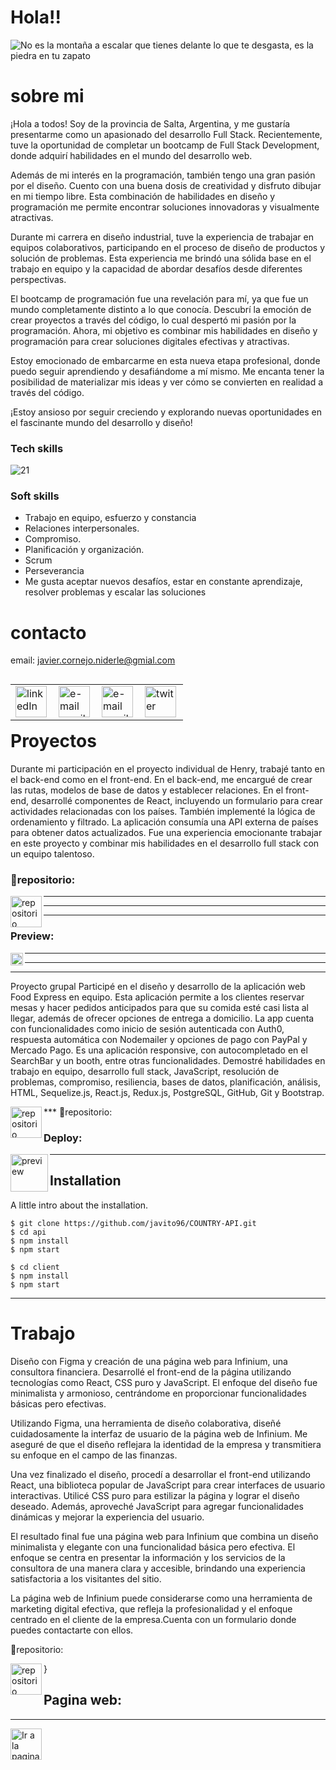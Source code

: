 # Hola!!
![No es la montaña a escalar que tienes delante lo que te desgasta, es la piedra en tu zapato](https://user-images.githubusercontent.com/94643515/205610185-0a9a7131-2d42-43d8-96a4-e34a36e92e61.gif)
# sobre mi
¡Hola a todos! Soy de la provincia de Salta, Argentina, y me gustaría presentarme como un apasionado del desarrollo Full Stack. Recientemente, tuve la oportunidad de completar un bootcamp de Full Stack Development, donde adquirí habilidades en el mundo del desarrollo web.

Además de mi interés en la programación, también tengo una gran pasión por el diseño. Cuento con una buena dosis de creatividad y disfruto dibujar en mi tiempo libre. Esta combinación de habilidades en diseño y programación me permite encontrar soluciones innovadoras y visualmente atractivas.

Durante mi carrera en diseño industrial, tuve la experiencia de trabajar en equipos colaborativos, participando en el proceso de diseño de productos y solución de problemas. Esta experiencia me brindó una sólida base en el trabajo en equipo y la capacidad de abordar desafíos desde diferentes perspectivas.

El bootcamp de programación fue una revelación para mí, ya que fue un mundo completamente distinto a lo que conocía. Descubrí la emoción de crear proyectos a través del código, lo cual despertó mi pasión por la programación. Ahora, mi objetivo es combinar mis habilidades en diseño y programación para crear soluciones digitales efectivas y atractivas.

Estoy emocionado de embarcarme en esta nueva etapa profesional, donde puedo seguir aprendiendo y desafiándome a mí mismo. Me encanta tener la posibilidad de materializar mis ideas y ver cómo se convierten en realidad a través del código.

¡Estoy ansioso por seguir creciendo y explorando nuevas oportunidades en el fascinante mundo del desarrollo y diseño!


### Tech skills

![21](https://user-images.githubusercontent.com/94643515/205609119-d1c2e2ad-e672-4b21-a297-897888e4f7f6.gif)



### Soft skills

- Trabajo en equipo, esfuerzo y constancia
- Relaciones interpersonales.
- Compromiso.
- Planificación y organización.
- Scrum
- Perseverancia
- Me gusta aceptar nuevos desafíos, estar en constante aprendizaje, resolver problemas y escalar las soluciones


# contacto
email: javier.cornejo.niderle@gmial.com
<table align="left"> 
  <td>
<a href="https://www.linkedin.com/in/javiercornejo-developerfullstack/">
  <img align="left" src="https://i.imgur.com/pSEI8t9.png" alt="linkedIn" height="50" width="50" />
</a>
  </td>
  <td>
<a href="mailto:javier.cornejo.niderle@gmial.com">
  <img align= "left" src="https://cdn-icons-png.flaticon.com/512/5968/5968534.png" alt="e-mail gmail" height="50" />
</a>
  </td>
      <td>
<a href="https://www.instagram.com/javiercornejo1/">
  <img align= "left" src="https://upload.wikimedia.org/wikipedia/commons/thumb/e/e7/Instagram_logo_2016.svg/2048px-Instagram_logo_2016.svg.png" alt="e-mail gmail" height="50" />
</a>
  </td>
          <td>
<a href="https://twitter.com/Javit0Cornejo">
  <img align= "left" src="https://es.wikipedia.org/wiki/Twitter#/media/Archivo:Logo_of_Twitter.svg" alt="twiter" height="50" />
</a>
  </td>  
</table>

***
***
____
# Proyectos  
Durante mi participación en el proyecto individual de Henry, trabajé tanto en el back-end como en el front-end. En el back-end, me encargué de crear las rutas, modelos de base de datos y establecer relaciones. En el front-end, desarrollé componentes de React, incluyendo un formulario para crear actividades relacionadas con los países. También implementé la lógica de ordenamiento y filtrado. La aplicación consumía una API externa de países para obtener datos actualizados. Fue una experiencia emocionante trabajar en este proyecto y combinar mis habilidades en el desarrollo full stack con un equipo talentoso.

  
  
### 📁repositorio:
<td>
<a href="https://github.com/javito96/COUNTRY-API">
  <img align= "left" src="https://cdn4.iconfinder.com/data/icons/iconsimple-logotypes/512/github-512.png" alt="repositorio" height="50" />
</a>
 </td>
 
 
 ***
 ***
 ***
  
### Preview: <td>
 <a href="https://www.canva.com/design/DAFT7t9ojKs/JjhoNvGn71n_pC5gkItIZA/view#2">
  <img align= "left" src="https://upload.wikimedia.org/wikipedia/commons/thumb/0/08/Canva_icon_2021.svg/2048px-Canva_icon_2021.svg.png" alt="preview" height="20" />
</a>

 
 
 ***
 ***
 ***
  Proyecto grupal 
 Participé en el diseño y desarrollo de la aplicación web Food Express en equipo. Esta aplicación permite a los clientes reservar mesas y hacer pedidos anticipados para que su comida esté casi lista al llegar, además de ofrecer opciones de entrega a domicilio. La app cuenta con funcionalidades como inicio de sesión autenticada con Auth0, respuesta automática con Nodemailer y opciones de pago con PayPal y Mercado Pago. Es una aplicación responsive, con autocompletado en el SearchBar y un booth, entre otras funcionalidades. Demostré habilidades en trabajo en equipo, desarrollo full stack, JavaScript, resolución de problemas, compromiso, resiliencia, bases de datos, planificación, análisis, HTML, Sequelize.js, React.js, Redux.js, PostgreSQL, GitHub, Git y Bootstrap.

  
  
 </td>
 ***
  📁repositorio:
<td>
<a href="https://github.com/FoodExpressPF">
  <img align= "left" src="https://cdn4.iconfinder.com/data/icons/iconsimple-logotypes/512/github-512.png" alt="repositorio" height="50" />
</a>
 </td>
 
 

### Deploy: <td>
 <a href="https://www.foodexpress.vercel.app/">
  <img align= "left" src="https://encrypted-tbn0.gstatic.com/images?q=tbn:ANd9GcT1xh8kPpdGNbhHijecuyxqm0BXna_l8unKv8WzbL8&s" alt="preview" height="60"  />
</a>
 </td>
 
 
 ____
 
 
 
## Installation

A little intro about the installation. 
```
$ git clone https://github.com/javito96/COUNTRY-API.git
$ cd api
$ npm install
$ npm start
```

```
$ cd client
$ npm install
$ npm start
```
***

 # Trabajo
Diseño con Figma y creación de una página web para Infinium, una consultora financiera. Desarrollé el front-end de la página utilizando tecnologías como React, CSS puro y JavaScript. El enfoque del diseño fue minimalista y armonioso, centrándome en proporcionar funcionalidades básicas pero efectivas.

Utilizando Figma, una herramienta de diseño colaborativa, diseñé cuidadosamente la interfaz de usuario de la página web de Infinium. Me aseguré de que el diseño reflejara la identidad de la empresa y transmitiera su enfoque en el campo de las finanzas.

Una vez finalizado el diseño, procedí a desarrollar el front-end utilizando React, una biblioteca popular de JavaScript para crear interfaces de usuario interactivas. Utilicé CSS puro para estilizar la página y lograr el diseño deseado. Además, aproveché JavaScript para agregar funcionalidades dinámicas y mejorar la experiencia del usuario.

El resultado final fue una página web para Infinium que combina un diseño minimalista y elegante con una funcionalidad básica pero efectiva. El enfoque se centra en presentar la información y los servicios de la consultora de una manera clara y accesible, brindando una experiencia satisfactoria a los visitantes del sitio.

La página web de Infinium puede considerarse como una herramienta de marketing digital efectiva, que refleja la profesionalidad y el enfoque centrado en el cliente de la empresa.Cuenta con un formulario donde puedes contactarte con ellos.
  
   📁repositorio:
   
<td>
<a href="https://github.com/ignacioSola/infinium_web">
  <img align= "left" src="https://cdn4.iconfinder.com/data/icons/iconsimple-logotypes/512/github-512.png" alt="repositorio" height="50" />
</a>
 </td>}
 
 ## Pagina web:
 ____
<a href="https://infiniumanalytics.net/#about">
  <img align= "left" src="![icono-web](https://github.com/javito96/javito96/assets/94643515/b66be5c6-e112-487c-b991-8b89b76ffa78)
" alt="Ir a la pagina" height="50" />
</a>
  
